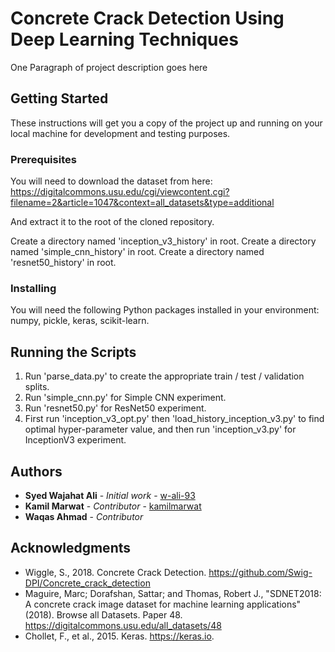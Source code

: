 # Concrete Crack Detection Using Deep Learning Techniques

One Paragraph of project description goes here

## Getting Started

These instructions will get you a copy of the project up and running on your local machine for development and testing purposes.

### Prerequisites

You will need to download the dataset from here:
https://digitalcommons.usu.edu/cgi/viewcontent.cgi?filename=2&article=1047&context=all_datasets&type=additional

And extract it to the root of the cloned repository.

Create a directory named 'inception_v3_history' in root.
Create a directory named 'simple_cnn_history' in root.
Create a directory named 'resnet50_history' in root.

### Installing

You will need the following Python packages installed in your environment:
numpy, pickle, keras, scikit-learn.

## Running the Scripts

1. Run 'parse_data.py' to create the appropriate train / test / validation splits.
2. Run 'simple_cnn.py' for Simple CNN experiment.
3. Run 'resnet50.py' for ResNet50 experiment.
4. First run 'inception_v3_opt.py' then 'load_history_inception_v3.py' to find optimal hyper-parameter value, and then run 'inception_v3.py' for InceptionV3 experiment.

## Authors

* **Syed Wajahat Ali** - *Initial work* - [w-ali-93](https://github.com/w-ali-93)
* **Kamil Marwat** - *Contributor* - [kamilmarwat](https://github.com/kamilmarwat)
* **Waqas Ahmad**  - *Contributor*

## Acknowledgments

* Wiggle, S., 2018. Concrete Crack Detection. https://github.com/Swig-DPI/Concrete_crack_detection
* Maguire, Marc; Dorafshan, Sattar; and Thomas, Robert J., "SDNET2018: A concrete crack image dataset for machine learning applications" (2018). Browse all Datasets. Paper 48. https://digitalcommons.usu.edu/all_datasets/48
* Chollet, F., et al., 2015. Keras. https://keras.io.
